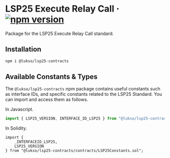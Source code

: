 # LSP25 Execute Relay Call &middot; [![npm version](https://img.shields.io/npm/v/@lukso/lsp25-contracts.svg?style=flat)](https://www.npmjs.com/package/@lukso/lsp25-contracts)

Package for the LSP25 Execute Relay Call standard.

## Installation

```bash
npm i @lukso/lsp25-contracts
```

## Available Constants & Types

The `@lukso/lsp25-contracts` npm package contains useful constants such as interface IDs, and specific constants related to the LSP25 Standard. You can import and access them as follows.

In Javascript.

```js
import { LSP25_VERSION, INTERFACE_ID_LSP25 } from "@lukso/lsp25-contracts";
```

In Solidity.

<!-- prettier-ignore -->
```solidity
import {
    _INTERFACEID_LSP25,
    LSP25_VERSION
} from "@lukso/lsp25-contracts/contracts/LSP25Constants.sol";
```
